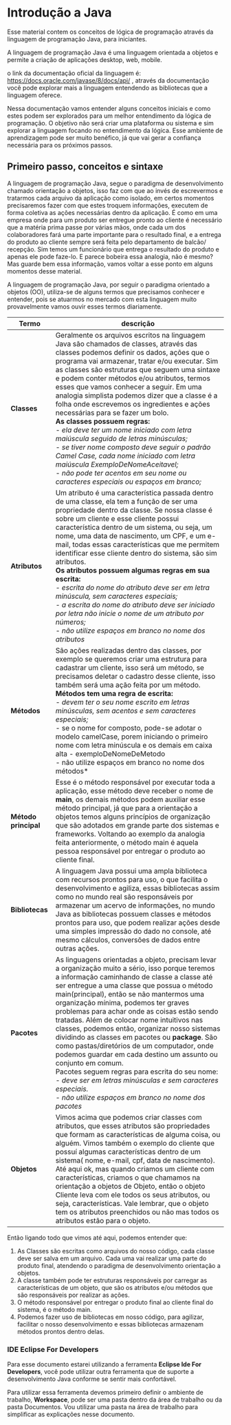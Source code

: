 # Introdução a Java
Esse material contem os conceitos de lógica de programação através da linguagem de programação Java, para iniciantes.

A linguagem de programação Java é uma linguagem orientada a objetos e permite a criação de aplicações desktop, web, mobile.

o link da documentação oficial da linguagem é: https://docs.oracle.com/javase/8/docs/api/ ,  através da documentação você pode explorar mais a linguagem entendendo as bibliotecas que a linguagem oferece.

Nessa documentação vamos entender alguns conceitos iniciais e como estes podem ser explorados para um melhor entendimento da lógica de programação. O objetivo não será criar uma plataforma ou sistema e sim explorar a linguagem focando no entendimento da lógica. Esse ambiente de aprendizagem pode ser muito benéfico, já que vai gerar a confiança necessária para os próximos passos.

##  Primeiro passo, conceitos e sintaxe

A linguagem de programação Java, segue o paradigma de desenvolvimento chamado orientação a objetos, isso faz com que ao invés de escrevermos e tratarmos cada arquivo da aplicação como isolado, em certos momentos precisaremos fazer com que estes troquem informações, executem de forma coletiva as ações necessárias dentro da aplicação. É como em uma empresa onde para um produto ser entregue pronto ao cliente é necessário que a matéria prima passe por várias mãos, onde cada um dos colaboradores fará uma parte importante para o resultado final, e a entrega do produto ao cliente sempre será feita pelo departamento de balcão/ recepção. Sim temos um funcionário que entrega o resultado do produto e apenas ele pode faze-lo.  E parece bobeira essa analogia, não é mesmo? Mas guarde bem essa informação, vamos voltar a esse ponto em alguns momentos desse material.

A linguagem de programação Java, por seguir o paradigma orientado a objetos (OO), utiliza-se de alguns termos que precisamos conhecer e entender, pois se atuarmos no mercado com esta linguagem muito provavelmente vamos ouvir esses termos diariamente.


| Termo                | descrição                                                    |
| -------------------- | ------------------------------------------------------------ |
| **Classes**          | Geralmente os arquivos escritos na linguagem Java são chamados de classes, através das classes podemos definir os dados, ações que o programa vai armazenar, tratar e/ou executar. Sim as classes são estruturas que seguem uma sintaxe e podem conter métodos e/ou atributos, termos esses que vamos conhecer a seguir. Em uma analogia simplista podemos dizer que a classe é a folha onde escrevemos os ingredientes e ações necessárias para se fazer um bolo.<br /> **As classes possuem regras:** <br />*- ela deve ter um nome iniciado com letra maiúscula seguido de letras minúsculas; <br />- se tiver nome composto deve seguir o padrão Camel Case, cada nome iniciado com letra maiúscula ExemploDeNomeAceitavel;<br />- não pode ter acentos em seu nome ou caracteres especiais ou espaços em branco;* |
| **Atributos**        | Um atributo é uma característica passada dentro de uma classe, ela tem a função de ser uma propriedade dentro da classe. Se nossa classe é sobre um cliente e esse cliente possui característica dentro de um sistema, ou seja, um nome, uma data de nascimento, um CPF, e um e-mail, todas essas características que me permitem identificar esse cliente dentro do sistema, são sim atributos. <br />**Os atributos possuem algumas regras em sua escrita:**<br />*- escrita do nome do atributo deve ser em letra minúscula, sem caracteres especiais;<br />- a escrita do nome do atributo deve ser iniciado por letra não inicie o nome de um atributo por números;<br />- não utilize espaços em branco no nome dos atributos* |
| **Métodos**          | São ações realizadas dentro das classes, por exemplo se queremos criar uma estrutura para cadastrar um cliente, isso será um método, se precisamos deletar o cadastro desse cliente, isso também será uma ação feita por um método.<br />**Métodos tem uma regra de escrita:**<br />*- devem ter o seu nome escrito em letras minúsculas, sem acentos e sem caracteres especiais;*<br />- se o nome for composto, pode-se adotar o modelo camelCase, porem iniciando o primeiro nome com letra minúscula e os demais em caixa alta - exemploDeNomeDeMetodo<br />- não utilize espaços em branco no nome dos métodos* |
| **Método principal** | Esse é o método responsável por executar toda a aplicação, esse método deve receber o nome de **main**, os demais métodos podem auxiliar esse método principal, já que para a orientação a objetos temos alguns princípios de organização que são adotados em grande parte dos sistemas e frameworks. Voltando ao exemplo da analogia feita anteriormente, o método main é aquela pessoa responsável por entregar o produto ao cliente final. |
| **Bibliotecas**      | A linguagem Java possui uma ampla biblioteca com recursos prontos para uso, o que facilita o desenvolvimento e agiliza, essas bibliotecas assim como no mundo real são responsáveis por armazenar um acervo de informações, no mundo Java as bibliotecas possuem classes e métodos prontos para uso, que podem realizar ações desde uma simples impressão do dado no console, até mesmo cálculos, conversões de dados entre outras ações. |
| **Pacotes**          | As linguagens orientadas a objeto, precisam levar a organização muito a sério, isso porque teremos a informação caminhando de classe a classe até ser entregue a uma classe que possua o método main(principal), então se não mantermos uma organização mínima, podemos ter graves problemas para achar onde as coisas estão sendo tratadas. Além de colocar nome intuitivos nas classes, podemos então, organizar nosso sistemas dividindo as classes em pacotes ou **package**. São como pastas/diretórios de um computador, onde podemos guardar em cada destino um assunto ou conjunto em comum. <br />Pacotes seguem regras para escrita do seu nome:<br />-  *deve ser em letras minúsculas e sem caracteres especiais. <br />- não utilize espaços em branco no nome dos pacotes* |
| **Objetos**          | Vimos acima que podemos criar classes com atributos, que esses atributos são propriedades que formam as características de alguma coisa, ou alguém. Vimos também o exemplo do cliente que possuí algumas características dentro de um sistema( nome, e-mail, cpf, data de nascimento). Até aqui ok, mas quando criamos um cliente com características, criamos o que chamamos na orientação a objetos de Objeto, então o objeto Cliente leva com ele todos os seus atributos, ou seja, características. Vale lembrar, que o objeto tem os atributos preenchidos ou não mas todos os atributos estão para o objeto. |

Então ligando todo que vimos até aqui, podemos entender que:

1. As Classes são escritas como arquivos do nosso código, cada classe deve ser salva em um arquivo. Cada uma vai realizar uma parte do produto final, atendendo o paradigma de desenvolvimento orientação a objetos.
2. A classe também pode ter estruturas responsáveis por carregar as características de um objeto, que são os atributos  e/ou métodos que são responsáveis por realizar as ações.
3. O método responsável por entregar o produto final ao cliente final do sistema, é o método main.
4. Podemos fazer uso de bibliotecas em nosso código, para agilizar, facilitar o nosso desenvolvimento e essas bibliotecas armazenam métodos prontos dentro delas.

### IDE Eclipse For Developers

Para esse documento estarei utilizando a ferramenta **Eclipse Ide For Developers**, você pode utilizar outra ferramenta que de suporte a desenvolvimento Java conforme se sentir mais confortável.

Para utilizar essa ferramenta devemos primeiro definir o ambiente de trabalho, **Workspace**, pode ser uma pasta dentro da área de trabalho ou da pasta Documentos. Vou utilizar uma pasta na área de trabalho para simplificar as explicações nesse documento.

